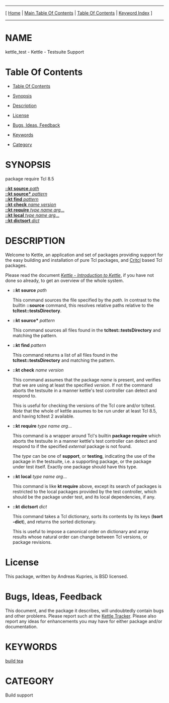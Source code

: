
[//000000001]: # (kettle\_test \- Kettle \- The Quick Brew System)
[//000000002]: # (Generated from file 'kettle\_test\.man' by tcllib/doctools with format 'markdown')
[//000000003]: # (kettle\_test\(n\) 1 doc "Kettle \- The Quick Brew System")

<hr> [ <a href="../../../../../../home">Home</a> &#124; <a
href="../../toc.md">Main Table Of Contents</a> &#124; <a
href="../toc.md">Table Of Contents</a> &#124; <a
href="../../index.md">Keyword Index</a> ] <hr>

# NAME

kettle\_test \- Kettle \- Testsuite Support

# <a name='toc'></a>Table Of Contents

  - [Table Of Contents](#toc)

  - [Synopsis](#synopsis)

  - [Description](#section1)

  - [License](#section2)

  - [Bugs, Ideas, Feedback](#section3)

  - [Keywords](#keywords)

  - [Category](#category)

# <a name='synopsis'></a>SYNOPSIS

package require Tcl 8\.5  

[__::kt__ __source__ *path*](#1)  
[__::kt__ __source\*__ *pattern*](#2)  
[__::kt__ __find__ *pattern*](#3)  
[__::kt__ __check__ *name* *version*](#4)  
[__::kt__ __require__ *type* *name* *arg*\.\.\.](#5)  
[__::kt__ __local__ *type* *name* *arg*\.\.\.](#6)  
[__::kt__ __dictsort__ *dict*](#7)  

# <a name='description'></a>DESCRIPTION

Welcome to Kettle, an application and set of packages providing support for the
easy building and installation of pure Tcl packages, and
[Critcl](https://github\.com/andreas\-kupries/critcl) based Tcl packages\.

Please read the document *[Kettle \- Introduction to
Kettle](kettle\_intro\.md)*, if you have not done so already, to get an
overview of the whole system\.

  - <a name='1'></a>__::kt__ __source__ *path*

    This command sources the file specified by the *path*\. In contrast to the
    builtin __::source__ command, this resolves relative paths relative to
    the __tcltest::testsDirectory__\.

  - <a name='2'></a>__::kt__ __source\*__ *pattern*

    This command sources all files found in the __tcltest::testsDirectory__
    and matching the pattern\.

  - <a name='3'></a>__::kt__ __find__ *pattern*

    This command returns a list of all files found in the
    __tcltest::testsDirectory__ and matching the pattern\.

  - <a name='4'></a>__::kt__ __check__ *name* *version*

    This command assumes that the package *name* is present, and verifies that
    we are using at least the specified *version*\. If not the command aborts
    the testsuite in a manner kettle's test controller can detect and respond
    to\.

    This is useful for checking the versions of the Tcl core and/or tcltest\.
    *Note* that the whole of kettle assumes to be run under at least Tcl 8\.5,
    and having tcltest 2 available\.

  - <a name='5'></a>__::kt__ __require__ *type* *name* *arg*\.\.\.

    This command is a wrapper around Tcl's builtin __package require__ which
    aborts the testsuite in a manner kettle's test controller can detect and
    respond to if the specified *external* package is not found\.

    The *type* can be one of __support__, or __testing__, indicating
    the use of the package in the testsuite, i\.e\. a supporting package, or the
    package under test itself\. Exactly one package should have this type\.

  - <a name='6'></a>__::kt__ __local__ *type* *name* *arg*\.\.\.

    This command is like __kt require__ above, except its search of packages
    is restricted to the local packages provided by the test controller, which
    should be the package under test, and its local dependencies, if any\.

  - <a name='7'></a>__::kt__ __dictsort__ *dict*

    This command takes a Tcl dictionary, sorts its contents by its keys
    \(__lsort \-dict__\), and returns the sorted dictionary\.

    This is useful to impose a canonical order on dictionary and array results
    whose natural order can change between Tcl versions, or package revisions\.

# <a name='section2'></a>License

This package, written by Andreas Kupries, is BSD licensed\.

# <a name='section3'></a>Bugs, Ideas, Feedback

This document, and the package it describes, will undoubtedly contain bugs and
other problems\. Please report such at the [Kettle
Tracker](https://core\.tcl\-lang\.org/akupries/kettle)\. Please also report any
ideas for enhancements you may have for either package and/or documentation\.

# <a name='keywords'></a>KEYWORDS

[build tea](\.\./\.\./index\.md\#build\_tea)

# <a name='category'></a>CATEGORY

Build support
